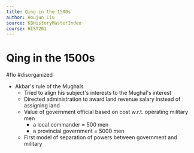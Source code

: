 ```yaml
---
title: Qing in the 1500s
author: Houjun Liu
source: KBHistoryMasterIndex
course: HIST201
---
```


# Qing in the 1500s

#flo #disorganized

* Akbar's rule of the Mughals
    * Tried to align his subject's interests to the Mughal's interest
    * Directed administration to award land revenue salary instead of assigning land
    * Value of government official based on cost w.r.t. operating military men
        * a local commander = 500 men
        * a provincial government = 5000 men
    * First model of separation of powers between government and military 